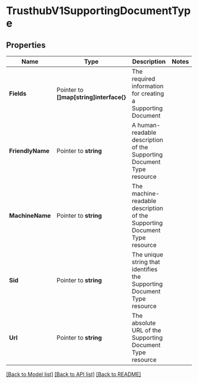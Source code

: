 # TrusthubV1SupportingDocumentType

## Properties

Name | Type | Description | Notes
------------ | ------------- | ------------- | -------------
**Fields** | Pointer to **[]map[string]interface{}** | The required information for creating a Supporting Document |
**FriendlyName** | Pointer to **string** | A human-readable description of the Supporting Document Type resource |
**MachineName** | Pointer to **string** | The machine-readable description of the Supporting Document Type resource |
**Sid** | Pointer to **string** | The unique string that identifies the Supporting Document Type resource |
**Url** | Pointer to **string** | The absolute URL of the Supporting Document Type resource |

[[Back to Model list]](../README.md#documentation-for-models) [[Back to API list]](../README.md#documentation-for-api-endpoints) [[Back to README]](../README.md)


